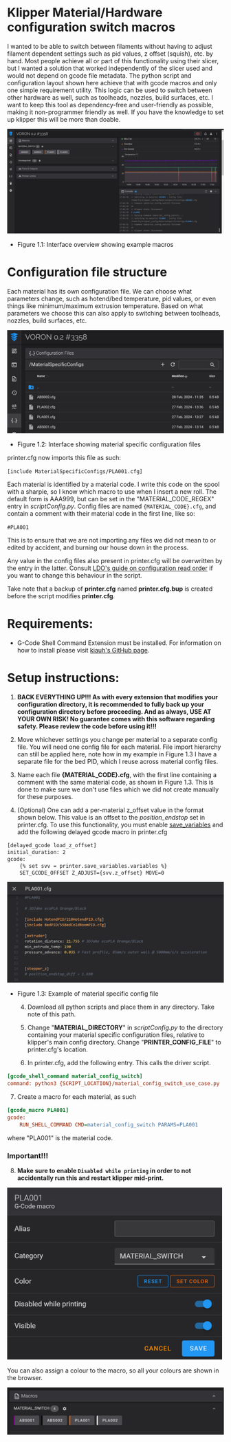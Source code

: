 # Klipper Material/Hardware configuration switch macros

I wanted to be able to switch between filaments without having to adjust filament dependent
settings such as pid values, z offset (squish), etc. by hand.
Most people achieve all or part of this functionality using their slicer, but I wanted a solution that worked independently of 
the slicer used and would not depend on gcode file metadata.
The python script and configuration layout shown here achieve that with gcode macros and only one simple requirement utility.
This logic can be used to switch between other hardware as well, such as toolheads, nozzles, build surfaces, etc.
I want to keep this tool as dependency-free and user-friendly as possible, making it non-programmer friendly as well. If
you have the knowledge to set up klipper this will be more than doable.

![](images/browserViewFull.PNG "")
* Figure 1.1: Interface overview showing example macros

# Configuration file structure
Each material has its own configuration file.
We can choose what parameters change, such as hotend/bed temperature, 
pid values, or even things like minimum/maximum extrusion temperature.
Based on what parameters we choose this can also apply to
switching between toolheads, nozzles, build surfaces, etc.

![](images/materialConfigView.PNG "")
* Figure 1.2: Interface showing material specific configuration files

printer.cfg now imports this file as such:

`[include MaterialSpecificConfigs/PLA001.cfg]` 

Each material is identified by a material code. I write this code on the
spool with a sharpie, so I know which macro to use when I insert a new roll.
The default form is AAA999, but can be set in the "MATERIAL_CODE_REGEX" entry 
in _scriptConfig.py_. Config files are named `{MATERIAL_CODE}.cfg`,
and contain a comment with their material code in the first line, like so:

`#PLA001`

This is to ensure that we are not importing any files we did not mean to or edited by accident, and burning our house down in the process.

Any value in the config files also present in printer.cfg will be overwritten by the entry in 
the latter. Consult [LDO's guide on configuration read order](https://docs.ldomotors.com/en/guides/klipper_multi_cfg_guide#read-order)
if you want to change this behaviour in the script.

Take note that a backup of **printer.cfg** named **printer.cfg.bup** is created before the script modifies **printer.cfg**.

# Requirements:
- G-Code Shell Command Extension must be installed. 
For information on how to install please visit [kiauh's GitHub page](https://github.com/dw-0/kiauh/blob/master/docs/gcode_shell_command.md).

# Setup instructions:

  1. **BACK EVERYTHING UP!!! As with every extension that modifies your configuration directory,
it is recommended to fully back up your configuration directory before proceeding. And as 
always, USE AT YOUR OWN RISK! No guarantee comes with this software regarding safety.
Please review the code before using it!!!**

  2. Move whichever settings you change per material to a separate config file. You will need one config file for each material.
File import hierarchy can still be applied here, note how in my example in Figure 1.3 I have a separate file for the bed PID, which I reuse across 
material config files.

  3. Name each file **{MATERIAL_CODE}.cfg**, with the first line containing
a comment with the same material code, as shown in Figure 1.3. This is 
done to make sure we don't use files which we did not create manually for these purposes.
  4. (Optional) One can add a per-material z_offset value in the format shown below. This value is 
    an offset to the _position_endstop_ set in printer.cfg. To use this functionality, you must enable
    [save_variables](https://www.klipper3d.org/Config_Reference.html#save_variables) and add the following delayed
gcode macro in printer.cfg

    [delayed_gcode load_z_offset]
    initial_duration: 2
    gcode:
        {% set svv = printer.save_variables.variables %}
        SET_GCODE_OFFSET Z_ADJUST={svv.z_offset} MOVE=0

![](images/materialSpecificConfig.PNG "")
* Figure 1.3: Example of material specific config file


  4. Download all python scripts and place them in any directory. Take note of this path.

  5. Change "**MATERIAL_DIRECTORY**" in _scriptConfig.py_ to the directory containing your material specific configuration files,
     relative to klipper's main config directory.
     Change "**PRINTER_CONFIG_FILE**" to printer.cfg's location.

  6. In printer.cfg, add the following entry. This calls the driver script.
```cfg
[gcode_shell_command material_config_switch]
command: python3 {SCRIPT_LOCATION}/material_config_switch_use_case.py
```

  7. Create a macro for each material, as such
```cfg
[gcode_macro PLA001]
gcode:
    RUN_SHELL_COMMAND CMD=material_config_switch PARAMS=PLA001
```
where "PLA001" is the material code.

### Important!!!
  8. **Make sure to enable `Disabled while printing` in order to not accidentally run 
this and restart klipper mid-print.**

<img src="images/macroSettings.PNG" alt="drawing" width="500"/>

You can also assign a colour to the macro, so all your colours are shown in the browser.

![](images/macroBrowserView.PNG "")